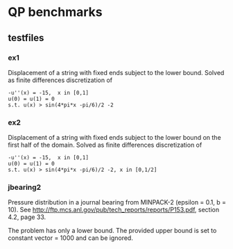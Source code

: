 # QP benchmarks
## testfiles
### ex1
Displacement of a string with fixed ends subject to the lower bound. Solved as finite differences discretization of
```
-u''(x) = -15,  x in [0,1]
u(0) = u(1) = 0
s.t. u(x) > sin(4*pi*x -pi/6)/2 -2
```

### ex2
Displacement of a string with fixed ends subject to the lower bound on the first half of the domain. Solved as finite differences discretization of
```
-u''(x) = -15,  x in [0,1]
u(0) = u(1) = 0
s.t. u(x) > sin(4*pi*x -pi/6)/2 -2, x in [0,1/2]
```

### jbearing2
Pressure distribution in a journal bearing from MINPACK-2 (epsilon = 0.1, b = 10). See http://ftp.mcs.anl.gov/pub/tech_reports/reports/P153.pdf, section 4.2, page 33.

The problem has only a lower bound. The provided upper bound is set to constant vector = 1000 and can be ignored.

